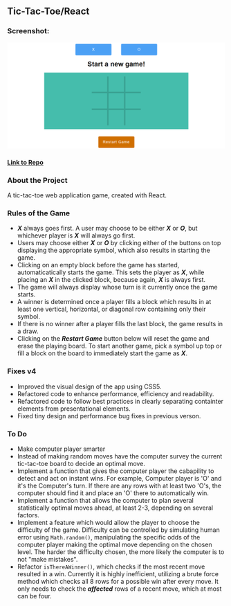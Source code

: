 ## Tic-Tac-Toe/React

### Screenshot:
  ![Screenshot](public/img/homepage.png)
  
#### [Link to Repo](https://github.com/Arathurs/Tic-Tac-Toe-V2.git/)  

### About the Project

A tic-tac-toe web application game, created with React.

### Rules of the Game

- ***X*** always goes first. A user may choose to be either ***X*** or ***O***, but whichever player is ***X*** will always go first.
- Users may choose either ***X*** or ***O*** by clicking either of the buttons on top displaying the appropriate symbol, which also results in starting the game.
- Clicking on an empty block before the game has started, automaticatically starts the game. This sets the player as ***X***, while placing an ***X*** in the clicked block, because again, ***X*** is always first.
- The game will always display whose turn is it currently once the game starts.
- A winner is determined once a player fills a block which results in at least one vertical, horizontal, or diagonal row containing only their symbol.
- If there is no winner after a player fills the last block, the game results in a draw.
- Clicking on the ***Restart Game*** button below will reset the game and erase the playing board. To start another game, pick a symbol up top or fill a block on the board to immediately start the game as ***X***.

### Fixes v4

- Improved the visual design of the app using CSS5.
- Refactored code to enhance performance, efficiency and readability.
- Refactored code to follow best practices in clearly separating containter elements from presentational elements.
- Fixed tiny design and performance bug fixes in previous verson.


### To Do

- Make computer player smarter
- Instead of making random moves have the computer survey the current tic-tac-toe board to decide an optimal move.
- Implement a function that gives the computer player the cabapility to detect and act on instant wins. For example, Computer player is 'O' and it's the Computer's turn. If there are any rows with at least two 'O's, the computer should find it and place an 'O' there to automatically win.
- Implement a function that allows the computer to plan several statistically optimal moves ahead, at least 2-3, depending on several factors.
- Implement a feature which would allow the player to choose the difficulty of the game. Difficulty can be controlled by simulating human error using `Math.random()`, manipulating the specific odds of the computer player making the optimal move depending on the chosen level. The harder the difficulty chosen, the more likely the computer is to not "make mistakes".
- Refactor `isThereAWinner()`, which checks if the most recent move resulted in a win. Currently it is highly inefficient, utilizing a brute force method which checks all 8 rows for a possible win after every move. It only needs to check the ***affected*** rows of a recent move, which at most can be four.